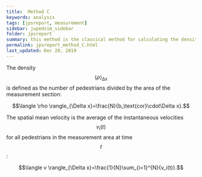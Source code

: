 ```yaml
---
title:  Method C
keywords: analysis
tags: [jpsreport, measurement]
sidebar: jupedsim_sidebar
folder: jpsreport
summary: this method is the classical method for calculating the density. 
permalink: jpsreport_method_C.html
last_updated: Dec 20, 2019
---
```


The density  $$\langle \rho \rangle_{\Delta x}$$ is defined as the number of
pedestrians divided by the area of the measurement section:

$$\langle \rho \rangle_{\Delta x}=\frac{N}{b_\text{cor}\cdot\Delta x}.$$

The spatial mean velocity is the average of the instantaneous
velocities  $$v_i(t)$$ for all pedestrians in the measurement area at
time  $$t$$:

$$\langle v \rangle_{\Delta x}=\frac{1}{N}\sum_{i=1}^{N}{v_i(t)}.$$
